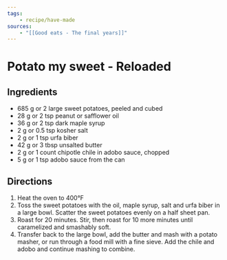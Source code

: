 ```yaml
---
tags:
    - recipe/have-made
sources: 
    - "[[Good eats - The final years]]"
---
```

# Potato my sweet - Reloaded
## Ingredients
- 685 g or <span data-qty-parse>2 large</span> sweet potatoes, peeled and cubed
- 28 g or 2 tsp peanut or safflower oil
- 36 g or 2 tsp dark maple syrup
- 2 g or 0.5 tsp kosher salt
- 2 g or 1 tsp urfa biber
- 42 g or 3 tbsp unsalted butter
- 2 g or <span data-qty-parse>1 count </span> chipotle chile in adobo sauce, chopped
- 5 g or 1 tsp adobo sauce from the can

## Directions
1. Heat the oven to 400°F
2. Toss the sweet potatoes with the oil, maple syrup, salt and urfa biber in a large bowl.  Scatter the sweet potatoes evenly on a half sheet pan.
3. Roast for 20 minutes.  Stir, then roast for 10 more minutes until caramelized and smashably soft.
4. Transfer back to the large bowl, add the butter and mash with a potato masher, or run through a food mill with a fine sieve.  Add the chile and adobo and continue mashing to combine.